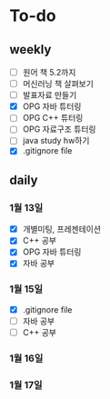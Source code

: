# To-do

## weekly

- [ ] 원어 책 5.2까지
- [ ] 머신러닝 책 살펴보기
- [ ] 발표자료 만들기
- [x] OPG 자바 튜터링
- [ ] OPG C++ 튜터링
- [ ] OPG 자료구조 튜터링
- [ ] java study hw하기
- [x] .gitignore file

## daily

### 1월 13일
- [x] 개별미팅, 프레젠테이션
- [x] C++ 공부
- [x] OPG 자바 튜터링
- [x] 자바 공부

### 1월 15일
- [x] .gitignore file
- [ ] 자바 공부
- [ ] C++ 공부

### 1월 16일

### 1월 17일